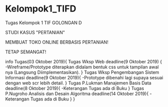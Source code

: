 # Kelompok1_TIFD
Tugas Kelompok 1 TIF GOLONGAN D

STUDI KASUS "PERTANIAN"

MEMBUAT TOKO ONLINE BERBASIS PERTANIAN!


TETAP SEMANGAT!

info Tugas(03 Oktober 2019){
    Tugas Wksp Web deadline(9 Oktober 2019) {
        -Wireframe/Prototype diterapkan didalam bentuk css untuk tampilan awal nya (Langsung Diimplementasikan).
    }
    Tugas Wksp Pengembangan Sistem Informasi deadline(9 Oktober 2019){
        -Prototype dibenahi lagi supaya sesuai dengan web scr lebih detail.
    }
    Tugas P.Lukman Manajemen Basis Data deadline(8 Oktober 2019){
        -Keterangan Tugas ada di Buku
    }
    Tugas P.Nugroho Analisis dan Desain Algoritma deadline(14 Oktober 2019){
        -Keterangan Tugas ada di Buku
    }
}
